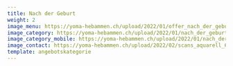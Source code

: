 ```yaml
---
title: Nach der Geburt
weight: 2
image_menu: https://yoma-hebammen.ch/upload/2022/01/offer_nach_der_geburt.jpg
image_category: https://yoma-hebammen.ch/upload/2022/01/nach_der_geburt_halbmond.jpg
image_category_mobile: https://yoma-hebammen.ch/upload/2022/01/nach_der_geburt_halbmond_mobile.jpg
image_contact: https://yoma-hebammen.ch/upload/2022/02/scans_aquarell_600ppi-5-_7-3.jpg
template: angebotskategorie
---
```

